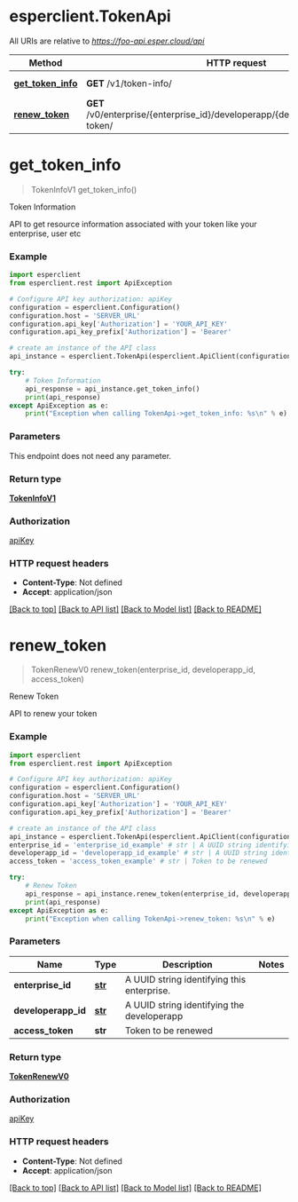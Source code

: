 # esperclient.TokenApi

All URIs are relative to *https://foo-api.esper.cloud/api*

Method | HTTP request | Description
------------- | ------------- | -------------
[**get_token_info**](TokenApi.md#get_token_info) | **GET** /v1/token-info/ | Token Information
[**renew_token**](TokenApi.md#renew_token) | **GET** /v0/enterprise/{enterprise_id}/developerapp/{developerapp_id}/renew-token/ | Renew Token


# **get_token_info**
> TokenInfoV1 get_token_info()

Token Information

API to get resource information associated with your token like your enterprise, user etc

### Example
```python
import esperclient
from esperclient.rest import ApiException

# Configure API key authorization: apiKey
configuration = esperclient.Configuration()
configuration.host = 'SERVER_URL'
configuration.api_key['Authorization'] = 'YOUR_API_KEY'
configuration.api_key_prefix['Authorization'] = 'Bearer'

# create an instance of the API class
api_instance = esperclient.TokenApi(esperclient.ApiClient(configuration))

try:
    # Token Information
    api_response = api_instance.get_token_info()
    print(api_response)
except ApiException as e:
    print("Exception when calling TokenApi->get_token_info: %s\n" % e)
```

### Parameters
This endpoint does not need any parameter.

### Return type

[**TokenInfoV1**](TokenInfoV1.md)

### Authorization

[apiKey](../README.md#apiKey)

### HTTP request headers

 - **Content-Type**: Not defined
 - **Accept**: application/json

[[Back to top]](#) [[Back to API list]](../README.md#documentation-for-api-endpoints) [[Back to Model list]](../README.md#documentation-for-models) [[Back to README]](../README.md)

# **renew_token**
> TokenRenewV0 renew_token(enterprise_id, developerapp_id, access_token)

Renew Token

API to renew your token

### Example
```python
import esperclient
from esperclient.rest import ApiException

# Configure API key authorization: apiKey
configuration = esperclient.Configuration()
configuration.host = 'SERVER_URL'
configuration.api_key['Authorization'] = 'YOUR_API_KEY'
configuration.api_key_prefix['Authorization'] = 'Bearer'

# create an instance of the API class
api_instance = esperclient.TokenApi(esperclient.ApiClient(configuration))
enterprise_id = 'enterprise_id_example' # str | A UUID string identifying this enterprise.
developerapp_id = 'developerapp_id_example' # str | A UUID string identifying the developerapp
access_token = 'access_token_example' # str | Token to be renewed

try:
    # Renew Token
    api_response = api_instance.renew_token(enterprise_id, developerapp_id, access_token)
    print(api_response)
except ApiException as e:
    print("Exception when calling TokenApi->renew_token: %s\n" % e)
```

### Parameters

Name | Type | Description  | Notes
------------- | ------------- | ------------- | -------------
 **enterprise_id** | [**str**](.md)| A UUID string identifying this enterprise. | 
 **developerapp_id** | [**str**](.md)| A UUID string identifying the developerapp | 
 **access_token** | **str**| Token to be renewed | 

### Return type

[**TokenRenewV0**](TokenRenewV0.md)

### Authorization

[apiKey](../README.md#apiKey)

### HTTP request headers

 - **Content-Type**: Not defined
 - **Accept**: application/json

[[Back to top]](#) [[Back to API list]](../README.md#documentation-for-api-endpoints) [[Back to Model list]](../README.md#documentation-for-models) [[Back to README]](../README.md)

